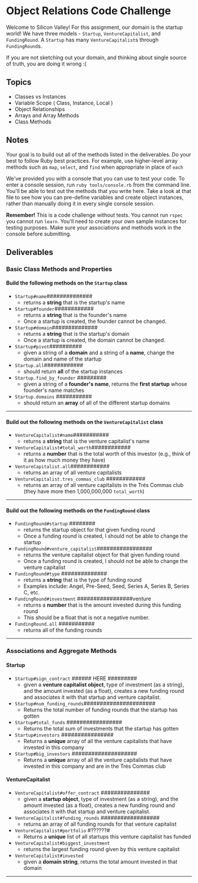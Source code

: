 # Object Relations Code Challenge

Welcome to Silicon Valley! For this assignment, our domain is the startup world! We have three models - `Startup`, `VentureCapitalist`, and `FundingRound`. A `Startup` has many `VentureCapitalist`s through `FundingRound`s.

If you are not sketching out your domain, and thinking about single source of truth,
you are doing it wrong :(

## Topics

- Classes vs Instances
- Variable Scope ( Class, Instance, Local )
- Object Relationships
- Arrays and Array Methods
- Class Methods

## Notes

Your goal is to build out all of the methods listed in the deliverables. Do your best to follow Ruby best practices. For example, use higher-level array methods such as `map`, `select`, and `find` when appropriate in place of `each`

We've provided you with a console that you can use to test your code. To enter a console session, run `ruby tools/console.rb` from the command line. You'll be able to test out the methods that you write here. Take a look at that file to see how you can pre-define variables and create object instances, rather than manually doing it in every single console session.

**Remember!** This is a code challenge without tests. You cannot run `rspec` you cannot run `learn`. You'll need to create your own sample instances for testing purposes. Make sure your associations and methods work in the console before submitting.

## Deliverables

### Basic Class Methods and Properties

#### Build the following methods on the `Startup` class

- `Startup#name`##############
  - returns a **string** that is the startup's name
- `Startup#founder`############
  - returns a **string** that is the founder's name
  - Once a startup is created, the founder cannot be changed.
- `Startup#domain`##############
  - returns a **string** that is the startup's domain
  - Once a startup is created, the domain cannot be changed.
- `Startup#pivot`##########
  - given a string of a **domain** and a string of a **name**, change the domain and name of the startup
- `Startup.all`############
  - should return **all** of the startup instances
- `Startup.find_by_founder`  #########
  - given a string of a **founder's name**, returns the **first startup** whose founder's name matches
- `Startup.domains` ###########
  - should return an **array** of all of the different startup domains

---

#### Build out the following methods on the `VentureCapitalist` class

- `VentureCapitalist#name`###########
  - returns a **string** that is the venture capitalist's name
- `VentureCapitalist#total_worth`############
  - returns a **number** that is the total worth of this investor (e.g., think of it as how much money they have)
- `VentureCapitalist.all`############
  - returns an array of all venture capitalists
- `VentureCapitalist.tres_commas_club` ############
  - returns an array of all venture capitalists in the Trés Commas club (they have more then 1,000,000,000 `total_worth`)

---

#### Build out the following methods on the `FundingRound` class

- `FundingRound#startup` ########
  - returns the startup object for that given funding round
  - Once a funding round is created, I should not be able to change the startup
- `FundingRound#venture_capitalist`#################
  - returns the venture capitalist object for that given funding round
  - Once a funding round is created, I should not be able to change the venture capitalist
- `FundingRound#type` ##############
  - returns a **string** that is the type of funding round
  - Examples include: Angel, Pre-Seed, Seed, Series A, Series B, Series C, etc.
- `FundingRound#investment` #################venture
  - returns a **number** that is the amount invested during this funding round
  - This should be a float that is not a negative number.
- `FundingRound.all` ###########
  - returns all of the funding rounds

---

### Associations and Aggregate Methods

#### Startup

- `Startup#sign_contract` ######   HERE    #########
  - given a **venture capitalist object**, type of investment (as a string), and the amount invested (as a float), creates a new funding round and associates it with that startup and venture capitalist.
- `Startup#num_funding_rounds`######################
  - Returns the total number of funding rounds that the startup has gotten
- `Startup#total_funds`  #################
  - Returns the total sum of investments that the startup has gotten
- `Startup#investors` ################
  - Returns a **unique** array of all the venture capitalists that have invested in this company
- `Startup#big_investors` ####################
  - Returns a **unique** array of all the venture capitalists that have invested in this company and are in the Trés Commas club

#### VentureCapitalist

- `VentureCapitalist#offer_contract`  ###############
  - given a **startup object**, type of investment (as a string), and the amount invested (as a float), creates a new funding round and associates it with that startup and venture capitalist.
- `VentureCapitalist#funding_rounds`  ##################
  - returns an array of all funding rounds for that venture capitalist
- `VentureCapitalist#portfolio` #??????#
  - Returns a **unique** list of all startups this venture capitalist has funded
- `VentureCapitalist#biggest_investment`
  - returns the largest funding round given by this venture capitalist
- `VentureCapitalist#invested`
  - given a **domain string**, returns the total amount invested in that domain

---
